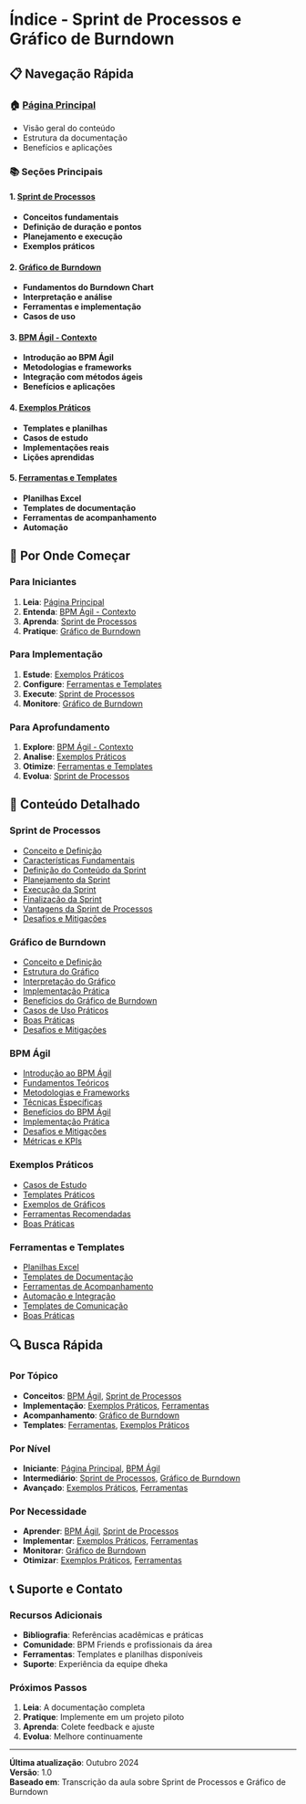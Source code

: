 # Índice - Sprint de Processos e Gráfico de Burndown

## 📋 Navegação Rápida

### 🏠 [Página Principal](README.md)
- Visão geral do conteúdo
- Estrutura da documentação
- Benefícios e aplicações

### 📚 Seções Principais

#### 1. [Sprint de Processos](sprint-processos/README.md)
- **Conceitos fundamentais**
- **Definição de duração e pontos**
- **Planejamento e execução**
- **Exemplos práticos**

#### 2. [Gráfico de Burndown](grafico-burndown/README.md)
- **Fundamentos do Burndown Chart**
- **Interpretação e análise**
- **Ferramentas e implementação**
- **Casos de uso**

#### 3. [BPM Ágil - Contexto](bpm-agil/README.md)
- **Introdução ao BPM Ágil**
- **Metodologias e frameworks**
- **Integração com métodos ágeis**
- **Benefícios e aplicações**

#### 4. [Exemplos Práticos](exemplos-praticos/README.md)
- **Templates e planilhas**
- **Casos de estudo**
- **Implementações reais**
- **Lições aprendidas**

#### 5. [Ferramentas e Templates](ferramentas/README.md)
- **Planilhas Excel**
- **Templates de documentação**
- **Ferramentas de acompanhamento**
- **Automação**

## 🎯 Por Onde Começar

### Para Iniciantes
1. **Leia**: [Página Principal](README.md)
2. **Entenda**: [BPM Ágil - Contexto](bpm-agil/README.md)
3. **Aprenda**: [Sprint de Processos](sprint-processos/README.md)
4. **Pratique**: [Gráfico de Burndown](grafico-burndown/README.md)

### Para Implementação
1. **Estude**: [Exemplos Práticos](exemplos-praticos/README.md)
2. **Configure**: [Ferramentas e Templates](ferramentas/README.md)
3. **Execute**: [Sprint de Processos](sprint-processos/README.md)
4. **Monitore**: [Gráfico de Burndown](grafico-burndown/README.md)

### Para Aprofundamento
1. **Explore**: [BPM Ágil - Contexto](bpm-agil/README.md)
2. **Analise**: [Exemplos Práticos](exemplos-praticos/README.md)
3. **Otimize**: [Ferramentas e Templates](ferramentas/README.md)
4. **Evolua**: [Sprint de Processos](sprint-processos/README.md)

## 📖 Conteúdo Detalhado

### Sprint de Processos
- [Conceito e Definição](sprint-processos/README.md)
- [Características Fundamentais](sprint-processos/README.md)
- [Definição do Conteúdo da Sprint](sprint-processos/README.md)
- [Planejamento da Sprint](sprint-processos/README.md)
- [Execução da Sprint](sprint-processos/README.md)
- [Finalização da Sprint](sprint-processos/README.md)
- [Vantagens da Sprint de Processos](sprint-processos/README.md)
- [Desafios e Mitigações](sprint-processos/README.md)

### Gráfico de Burndown
- [Conceito e Definição](grafico-burndown/README.md)
- [Estrutura do Gráfico](grafico-burndown/README.md)
- [Interpretação do Gráfico](grafico-burndown/README.md)
- [Implementação Prática](grafico-burndown/README.md)
- [Benefícios do Gráfico de Burndown](grafico-burndown/README.md)
- [Casos de Uso Práticos](grafico-burndown/README.md)
- [Boas Práticas](grafico-burndown/README.md)
- [Desafios e Mitigações](grafico-burndown/README.md)

### BPM Ágil
- [Introdução ao BPM Ágil](bpm-agil/README.md)
- [Fundamentos Teóricos](bpm-agil/README.md)
- [Metodologias e Frameworks](bpm-agil/README.md)
- [Técnicas Específicas](bpm-agil/README.md)
- [Benefícios do BPM Ágil](bpm-agil/README.md)
- [Implementação Prática](bpm-agil/README.md)
- [Desafios e Mitigações](bpm-agil/README.md)
- [Métricas e KPIs](bpm-agil/README.md)

### Exemplos Práticos
- [Casos de Estudo](exemplos-praticos/README.md)
- [Templates Práticos](exemplos-praticos/README.md)
- [Exemplos de Gráficos](exemplos-praticos/README.md)
- [Ferramentas Recomendadas](exemplos-praticos/README.md)
- [Boas Práticas](exemplos-praticos/README.md)

### Ferramentas e Templates
- [Planilhas Excel](ferramentas/README.md)
- [Templates de Documentação](ferramentas/README.md)
- [Ferramentas de Acompanhamento](ferramentas/README.md)
- [Automação e Integração](ferramentas/README.md)
- [Templates de Comunicação](ferramentas/README.md)
- [Boas Práticas](ferramentas/README.md)

## 🔍 Busca Rápida

### Por Tópico
- **Conceitos**: [BPM Ágil](bpm-agil/README.md), [Sprint de Processos](sprint-processos/README.md)
- **Implementação**: [Exemplos Práticos](exemplos-praticos/README.md), [Ferramentas](ferramentas/README.md)
- **Acompanhamento**: [Gráfico de Burndown](grafico-burndown/README.md)
- **Templates**: [Ferramentas](ferramentas/README.md), [Exemplos Práticos](exemplos-praticos/README.md)

### Por Nível
- **Iniciante**: [Página Principal](README.md), [BPM Ágil](bpm-agil/README.md)
- **Intermediário**: [Sprint de Processos](sprint-processos/README.md), [Gráfico de Burndown](grafico-burndown/README.md)
- **Avançado**: [Exemplos Práticos](exemplos-praticos/README.md), [Ferramentas](ferramentas/README.md)

### Por Necessidade
- **Aprender**: [BPM Ágil](bpm-agil/README.md), [Sprint de Processos](sprint-processos/README.md)
- **Implementar**: [Exemplos Práticos](exemplos-praticos/README.md), [Ferramentas](ferramentas/README.md)
- **Monitorar**: [Gráfico de Burndown](grafico-burndown/README.md)
- **Otimizar**: [Exemplos Práticos](exemplos-praticos/README.md), [Ferramentas](ferramentas/README.md)

## 📞 Suporte e Contato

### Recursos Adicionais
- **Bibliografia**: Referências acadêmicas e práticas
- **Comunidade**: BPM Friends e profissionais da área
- **Ferramentas**: Templates e planilhas disponíveis
- **Suporte**: Experiência da equipe dheka

### Próximos Passos
1. **Leia**: A documentação completa
2. **Pratique**: Implemente em um projeto piloto
3. **Aprenda**: Colete feedback e ajuste
4. **Evolua**: Melhore continuamente

---

**Última atualização**: Outubro 2024  
**Versão**: 1.0  
**Baseado em**: Transcrição da aula sobre Sprint de Processos e Gráfico de Burndown
